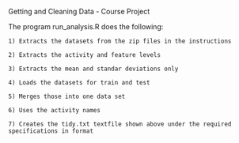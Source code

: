 Getting and Cleaning Data - Course Project


The program run_analysis.R does the following:

    1) Extracts the datasets from the zip files in the instructions
    
    2) Extracts the activity and feature levels
    
    3) Extracts the mean and standar deviations only
    
    4) Loads the datasets for train and test
    
    5) Merges those into one data set
    
    6) Uses the activity names 
    
    7) Creates the tidy.txt textfile shown above under the required specifications in format
    
 
